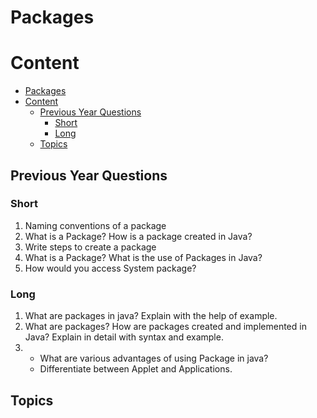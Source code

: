 # Packages

# Content

- [Packages](#packages)
- [Content](#content)
  - [Previous Year Questions](#previous-year-questions)
    - [Short](#short)
    - [Long](#long)
  - [Topics](#topics)

## Previous Year Questions

### Short

1. Naming conventions of a package
2. What is a Package? How is a package created in Java?
3. Write steps to create a package
4. What is a Package? What is the use of Packages in Java?
5. How would you access System package?

### Long

1. What are packages in java? Explain with the help of example.
2. What are packages? How are packages created and implemented in Java? Explain in
   detail with syntax and example.
3. - What are various advantages of using Package in java?
   - Differentiate between Applet and Applications.

## Topics
